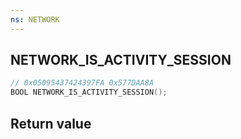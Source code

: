 ```yaml
---
ns: NETWORK
---
```

## NETWORK_IS_ACTIVITY_SESSION

```c
// 0x05095437424397FA 0x577DAA8A
BOOL NETWORK_IS_ACTIVITY_SESSION();
```


## Return value
